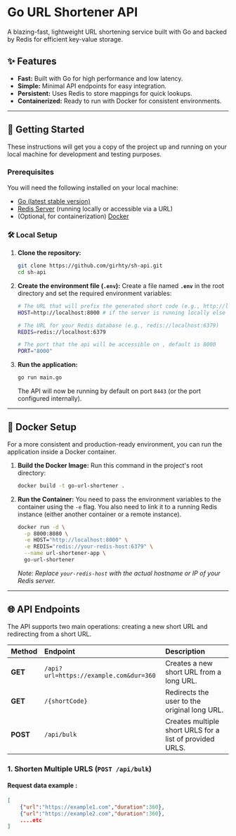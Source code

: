 # Go URL Shortener API

A blazing-fast, lightweight URL shortening service built with Go and backed by Redis for efficient key-value storage.

## ✨ Features

* **Fast:** Built with Go for high performance and low latency.
* **Simple:** Minimal API endpoints for easy integration.
* **Persistent:** Uses Redis to store mappings for quick lookups.
* **Containerized:** Ready to run with Docker for consistent environments.

---

## 🚀 Getting Started

These instructions will get you a copy of the project up and running on your local machine for development and testing purposes.

### Prerequisites

You will need the following installed on your local machine:

* [Go (latest stable version)](https://go.dev/doc/install)
* [Redis Server](https://redis.io/download/) (running locally or accessible via a URL)
* (Optional, for containerization) [Docker](https://www.docker.com/get-started/)

### 🛠️ Local Setup

1.  **Clone the repository:**
    ```bash
    git clone https://github.com/girhty/sh-api.git
    cd sh-api
    ```

2.  **Create the environment file (`.env`):**
    Create a file named **`.env`** in the root directory and set the required environment variables:

    ```bash
    # The URL that will prefix the generated short code (e.g., http://localhost:8080 or [https://s.co](https://s.co))
    HOST=http://localhost:8000 # if the server is running locally else just the host name https://example.com

    # The URL for your Redis database (e.g., redis://localhost:6379)
    REDIS=redis://localhost:6379
    ```

    ```bash
    # The port that the api will be accessible on , default is 8000
    PORT="8000"


3.  **Run the application:**
    ```bash
    go run main.go
    ```

    The API will now be running by default on port `8443` (or the port configured internally).

---

## 🐳 Docker Setup

For a more consistent and production-ready environment, you can run the application inside a Docker container.

1.  **Build the Docker Image:**
    Run this command in the project's root directory:
    ```bash
    docker build -t go-url-shortener .
    ```

2.  **Run the Container:**
    You need to pass the environment variables to the container using the `-e` flag. You also need to link it to a running Redis instance (either another container or a remote instance).

    ```bash
    docker run -d \
      -p 8000:8080 \
      -e HOST="http://localhost:8000" \
      -e REDIS="redis://your-redis-host:6379" \
      --name url-shortener-app \
      go-url-shortener
    ```
    *Note: Replace `your-redis-host` with the actual hostname or IP of your Redis server.*

---

## 🌐 API Endpoints

The API supports two main operations: creating a new short URL and redirecting from a short URL.

| Method | Endpoint | Description |
| :--- | :--- | :--- |
| **GET** | `/api?url=https://example.com&dur=360` | Creates a new short URL from a long URL. |
| **GET** | `/{shortCode}` | Redirects the user to the original long URL. |
| **POST** | `/api/bulk` | Creates multiple short URLS for a list of provided URLS. |
### 1. Shorten Multiple URLS (`POST /api/bulk`)

#### Request data example : 
```json
[
	{"url":"https://example1.com","duration":360},
	{"url":"https://example2.com","duration":360}, 
	....etc
]
